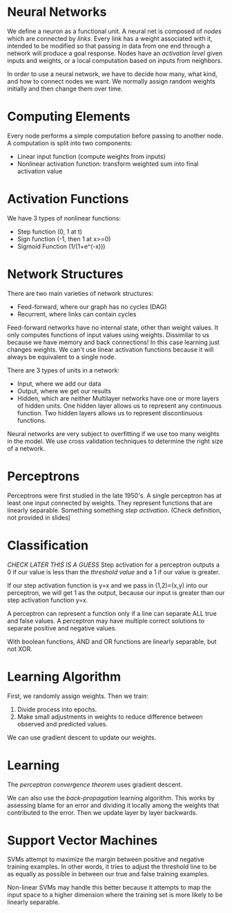 # Neural Networks

We define a neuron as a functional unit. A neural net is composed of *nodes* which are connected by *links*. Every link has a weight associated with it, intended to be modified so that passing in data from one end through a network will produce a goal response. Nodes have an *activation level* given inputs and weights, or a local computation based on inputs from neighbors. 

In order to use a neural network, we have to decide how many, what kind, and how to connect nodes we want. We normally assign random weights initially and then change them over time. 

# Computing Elements

Every node performs a simple computation before passing to another node. A computation is split into two components: 
- Linear input function (compute weights from inputs)
- Nonlinear activation function: transform weighted sum into final activation value
# Activation Functions

We have 3 types of nonlinear functions:
- Step function (0, 1 at t)
- Sign function (-1, then 1 at x>=0)
- Sigmoid Function (1/(1+e^(-x)))

# Network Structures

There are two main varieties of network structures:
- Feed-forward, where our graph has no cycles (DAG)
- Recurrent, where links can contain cycles

Feed-forward networks have no internal state, other than weight values. It only computes functions of input values using weights. Dissimilar to us because we have memory and back connections! In this case learning just changes weights. We can't use linear activation functions because it will always be equivalent to a single node. 

There are 3 types of units in a network:
- Input, where we add our data
- Output, where we get our results
- Hidden, which are neither
Multilayer networks have one or more layers of hidden units. One hidden layer allows us to represent any continuous function. Two hidden layers allows us to represent discontinuous functions. 

Neural networks are very subject to overfitting if we use too many weights in the model. We use cross validation techniques to determine the right size of a network. 
# Perceptrons

Perceptrons were first studied in the late 1950's. A single perceptron has at least one input connected by weights. They represent functions that are linearly separable. Something something *step activation*. (Check definition, not provided in slides)
# Classification

*CHECK LATER THIS IS A GUESS*
Step activation for a perceptron outputs a 0 if our value is less than the *threshold value* and a 1 if our value is greater. 

If our step activation function is y=x and we pass in (1,2)=(x,y) into our perceptron, we will get 1 as the output, because our input is greater than our step activation function y=x. 

A perceptron can represent a function only if a line can separate ALL true and false values. A perceptron may have multiple correct solutions to separate positive and negative values. 

With boolean functions, AND and OR functions are linearly separable, but not XOR. 

# Learning Algorithm

First, we randomly assign weights. Then we train:
1. Divide process into epochs. 
2. Make small adjustments in weights to reduce difference between observed and predicted values. 

We can use gradient descent to update our weights. 

# Learning

The *perceptron convergence theorem* uses gradient descent. 

We can also use the *back-propagation* learning algorithm. This works by assessing blame for an error and dividing it locally among the weights that contributed to the error. Then we update layer by layer backwards. 
# Support Vector Machines

SVMs attempt to maximize the margin between positive and negative training examples. In other words, it tries to adjust the threshold line to be as equally as possible in between our true and false training examples. 

Non-linear SVMs may handle this better because it attempts to map the input space to a higher dimension where the training set is more likely to be linearly separable. 